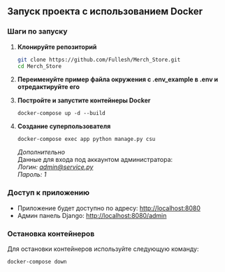 ## Запуск проекта с использованием Docker

### Шаги по запуску

1. **Клонируйте репозиторий**
    ```bash
    git clone https://github.com/Fullesh/Merch_Store.git
    cd Merch_Store
    ```

2. **Переименуйте пример файла окружения с .env_example в .env и отредактируйте его**



4. **Постройте и запустите контейнеры Docker**
    ```
    docker-compose up -d --build
    ```

5. **Создание суперпользователя**
   ```
   docker-compose exec app python manage.py csu
   ```
   
    *Дополнительно* \
    Данные для входа под аккаунтом администратора: \
    *Логин: admin@service.py* \
    *Пароль: 1* 

### Доступ к приложению
- Приложение будет доступно по адресу: [http://localhost:8080](http://localhost:8080)
- Админ панель Django: [http://localhost:8080/admin](http://localhost:8080/admin)

### Остановка контейнеров
Для остановки контейнеров используйте следующую команду:

```
docker-compose down
```

